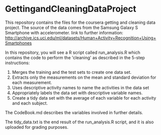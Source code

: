 GettingandCleaningDataProject
=============================
This repository contains the files for the coursera getting and cleaning data project.
The source of the data comes from the Samsung Galaxy S Smartphone with accelerometer.
link to further information: http://archive.ics.uci.edu/ml/datasets/Human+Activity+Recognition+Using+Smartphones 

In this repository, you will see a R script called run_analysis.R which contains the code to perform the 'cleaning' as described in the 5-step instructions:

1) Merges the training and the test sets to create one data set.
2) Extracts only the measurements on the mean and standard deviation for each measurement. 
3) Uses descriptive activity names to name the activities in the data set
4) Appropriately labels the data set with descriptive variable names. 
5) Create a tidy data set with the average of each variable for each activity and each subject.

The CodeBook.md describes the variables involved in further details.

The tidy_data.txt is the end result of the run_analysis.R script, and it is also uploaded for grading purposes.
